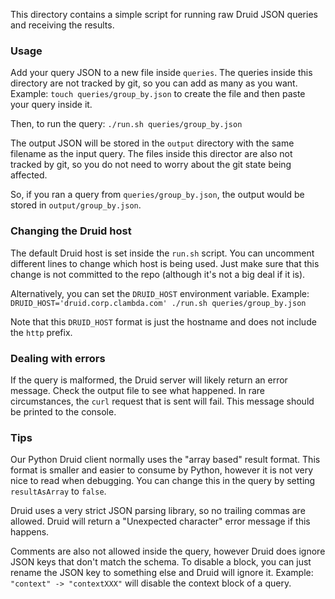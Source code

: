 This directory contains a simple script for running raw Druid JSON queries and receiving the results.

### Usage
Add your query JSON to a new file inside `queries`. The queries inside this directory are not tracked by git, so you can add as many as you want. Example: `touch queries/group_by.json` to create the file and then paste your query inside it.

Then, to run the query:
`./run.sh queries/group_by.json`

The output JSON will be stored in the `output` directory with the same filename as the input query. The files inside this director are also not tracked by git, so you do not need to worry about the git state being affected.

So, if you ran a query from `queries/group_by.json`, the output would be stored in `output/group_by.json`.

### Changing the Druid host
The default Druid host is set inside the `run.sh` script. You can uncomment different lines to change which host is being used. Just make sure that this change is not committed to the repo (although it's not a big deal if it is).

Alternatively, you can set the `DRUID_HOST` environment variable. Example:
`DRUID_HOST='druid.corp.clambda.com' ./run.sh queries/group_by.json`

Note that this `DRUID_HOST` format is just the hostname and does not include the `http` prefix.

### Dealing with errors
If the query is malformed, the Druid server will likely return an error message. Check the output file to see what happened. In rare circumstances, the `curl` request that is sent will fail. This message should be printed to the console.

### Tips
Our Python Druid client normally uses the "array based" result format. This format is smaller and easier to consume by Python, however it is not very nice to read when debugging. You can change this in the query by setting `resultAsArray` to `false`.

Druid uses a very strict JSON parsing library, so no trailing commas are allowed. Druid will return a "Unexpected character" error message if this happens.

Comments are also not allowed inside the query, however Druid does ignore JSON keys that don't match the schema. To disable a block, you can just rename the JSON key to something else and Druid will ignore it. Example: `"context" -> "contextXXX"` will disable the context block of a query.
